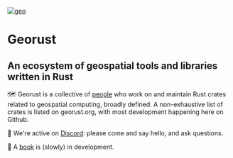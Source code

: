 [![geo](https://avatars1.githubusercontent.com/u/10320338?v=4&s=50)](https://github.com/georust)

# Georust
## An ecosystem of geospatial tools and libraries written in Rust

🗺️ Georust is a collective of [people](https://github.com/orgs/georust/people) who work on and maintain Rust crates related to geospatial computing, broadly defined. A non-exhaustive list of crates is listed on georust.org, with most development happening here on Github.

👋 We're active on [Discord](https://discord.gg/Fp2aape): please come and say hello, and ask questions.

📗 A [book](https://book.georust.org/) is (slowly) in development.

